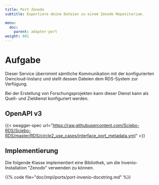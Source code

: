 ```yaml
---
title: Port Zenodo
subtitle: Exportiere deine Dateien zu einem Zenodo Repositorium.

menu:
  doc:
    parent: adapter-port
weight: 601
---
```


# Aufgabe

Dieser Service übernimmt sämtliche Kommunikation mit der konfigurierten Owncloud-Instanz und stellt dessen Dateien dem RDS-System zur Verfügung.

Bei der Erstellung von Forschungsprojekten kann dieser Dienst kann als Quell- und Zieldienst konfiguriert werden.

## OpenAPI v3

{{< swagger-spec url="https://raw.githubusercontent.com/Sciebo-RDS/Sciebo-RDS/master/RDS/circle2_use_cases/interface_port_metadata.yml"  >}}

## Implementierung

Die folgende Klasse implementiert eine Bibliothek, um die Invenio-Installation "Zenodo" verwenden zu können.

{{% code file="doc/impl/ports/port-invenio-docstring.md" %}}
